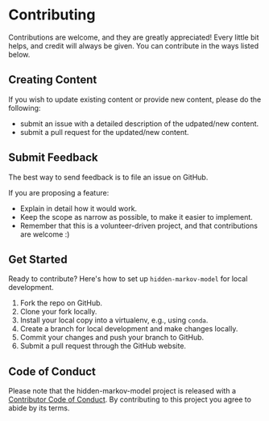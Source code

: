 # Contributing

Contributions are welcome, and they are greatly appreciated! Every little bit
helps, and credit will always be given. You can contribute in the ways listed below.

## Creating Content

If you wish to update existing content or provide new content, please do the following:

- submit an issue with a detailed description of the udpated/new content.
- submit a pull request for the updated/new content.

## Submit Feedback

The best way to send feedback is to file an issue on GitHub.

If you are proposing a feature:

- Explain in detail how it would work.
- Keep the scope as narrow as possible, to make it easier to implement.
- Remember that this is a volunteer-driven project, and that contributions
  are welcome :)

## Get Started

Ready to contribute? Here's how to set up `hidden-markov-model` for local development.

1. Fork the repo on GitHub.
2. Clone your fork locally.
3. Install your local copy into a virtualenv, e.g., using `conda`.
4. Create a branch for local development and make changes locally.
5. Commit your changes and push your branch to GitHub.
6. Submit a pull request through the GitHub website.

## Code of Conduct

Please note that the hidden-markov-model project is released with a [Contributor Code of Conduct](CONDUCT.md). By contributing to this project you agree to abide by its terms.
